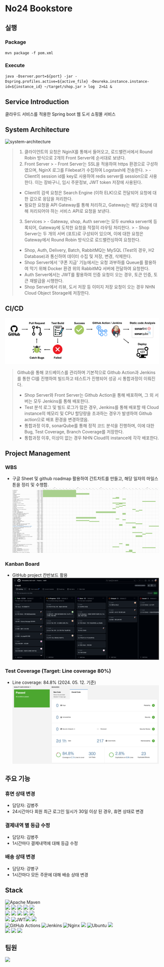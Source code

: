 # No24 Bookstore

## 실행

### Package
`mvn package -f pom.xml`

### Execute
`java -Dserver.port=${port} -jar -Dspring.profiles.active=${active_file} -Deureka.instance.instance-id=${instance_id} ~/target/shop.jar > log  2>&1 &`

## Service Introduction
클라우드 서비스를 적용한 Spring boot 웹 도서 쇼핑몰 서비스

## System Architecture
![system-architecture](https://github.com/nhnacademy-be5-no24/no24-batch/assets/43560497/3fd2c1b4-4f80-4889-9536-752476c70d9c)


> 1. 클라이언트의 요청은 NginX를 통해서 들어오고, 로드밸런서에서 Round Robin 방식으로 2개의 Front Server에 순서대로 보낸다.
> 2. Front Server
     >   -	Front Server는 SSL을 적용하여 https 환경으로 구성하였으며, NginX 로그를 Filebeat가 수집하여 Logstash에 전송한다.
     >   -	Client의 session id를 key로 사용하여 redis server를 session으로 사용한다. 이는 장바구니, 임시 주문정보, JWT token 저장에 사용된다.
>   -	Client의 검색 요청은 Search Engine (이하 ELK)으로 전달되어 요청에 대한 값으로 응답을 처리한다.
>   -	필요한 요청을 API Gateway를 통해 처리하고, Gateway는 해당 요청에 대해 처리되어야 하는 서비스 API로 요청을 보낸다.
> 3. Services
     >   -	Gateway, shop, Auth server는 모두 eureka server에 등록되어, Gateway에 도착한 요청을 적절히 라우팅 처리한다.
     >   -	Shop Server는 두 개의 서버 (포트)로 구성되어 있으며, 이에 대한 요청은 Gateway에서 Round Robin 방식으로 로드밸런싱하여 요청한다.
>   -	Shop, Auth, Delivery, Batch, RabbitMQ는 MySQL (Test의 경우, H2 Database)과 통신하여 데이터 수집 및 저장, 변경, 삭제한다.
>   -	Shop Server에서 '쿠폰 지급' 기능에서는 요청 과부하를 Queue를 활용하여 막기 위해 Docker 환경 위의 RabbitMQ 서버에 전달하여 요청한다.
>   -	Auth Server에서는 JWT를 활용하여 인증 요청이 오는 경우, 토큰 인증, 토큰 재발급을 시행한다.
>   -	Shop Server에서 리뷰, 도서 저장 등 이미지 저장 요청이 오는 경우 NHN Cloud Object Storage에 저장한다.


## CI/CD
![cicd-pipeline.png](./img/cicd-pipeline.png)

> Github을 통해 코드베이스를 관리하며 기본적으로 Github Action과 Jenkins를 통한 CI를 진행하여 빌드하고 테스트가 진행되어 성공 시 통합과정이 이뤄진다.
> - Shop Server와 Front Server는 Github Action을 통해 배포하며, 그 외 서버는 모두 Jenkins를 통해 배포한다.
> - Test 분석 로그 및 빌드 로그가 많은 경우, Jenkins를 통해 배포할 때 Cloud instance의 메모리 및 CPU 할당량을 초과하는 경우가 발생하여 Github action으로 배포 환경을 변경하였음.
> - 통합과정 이후, sonarQube를 통해 정적 코드 분석을 진행하며, 이에 대한 Bug, Test Coverage, Branch Coverage를 저장한다.
> - 통합과정 이후, 이상이 없는 경우 NHN Cloud의 instance에 각각 배포한다.


## Project Management

### WBS
- 구글 Sheet 및 github roadmap 활용하여 간트차트를 만들고, 해당 일자의 마일스톤을 정리 및 수행함.
  ![wbs.png](./img/wbs.png)

### Kanban Board
- GitHub project 칸반보드 활용
  ![github-roadmap.png](./img/github-roadmap.png)

### Test Coverage (Target: Line coverage 80%)
- Line coverage: 84.8% (2024\. 05\. 12\. 기준)
  ![test-coverage.png](./img/test-coverage.png)


## 주요 기능

### 휴면 상태 변경
- 담당자: 김병주
- 24시간마다 회원 최근 로그인 일시가 30일 이상 된 경우, 휴면 상태로 변경

### 결제내역 별 등급 수정
- 담당자: 김병주
- 1시간마다 결제내역에 대해 등급 수정

### 배송 상태 변경
- 담당자: 강병구
- 1시간마다 모든 주문에 대해 배송 상태 변경


## Stack


![Apache Maven](https://img.shields.io/badge/Apache%20Maven-C71A36?style=for-the-badge&logo=Apache%20Maven&logoColor=white)<br/> <img src="https://img.shields.io/badge/JAVA-007396?style=for-the-badge&amp;logo=java&amp;logoColor=white"> <img src="https://img.shields.io/badge/Spring-6DB33F?style=for-the-badge&amp;logo=Spring&amp;logoColor=white"> <img src="https://img.shields.io/badge/springboot-6DB33F?style=for-the-badge&amp;logo=springboot&amp;logoColor=white"> <img src="https://img.shields.io/badge/springbatch-6DB33F?style=for-the-badge&amp;logo=Spring&amp;logoColor=white"> <img src="https://img.shields.io/badge/docker-2496ED?style=for-the-badge&amp;logo=docker&amp;logoColor=white"><br/>
<img src="https://img.shields.io/badge/mysql-4479A1?style=for-the-badge&amp;logo=mysql&amp;logoColor=white"> <img src="https://img.shields.io/badge/hibernate-59666C?style=for-the-badge&amp;logo=hibernate&amp;logoColor=white"> <img src="https://img.shields.io/badge/Jpa-FF0000?style=for-the-badge&amp;logo=Jpa&amp;logoColor=white"> <img src="https://img.shields.io/badge/Querydsl-0769AD?style=for-the-badge&amp;logo=Querydsl&amp;logoColor=white"> <img src="https://img.shields.io/badge/redis-DC382D?style=for-the-badge&amp;logo=redis&amp;logoColor=white"><br/>
<img src="https://img.shields.io/badge/rabbitMq-FF6600?style=for-the-badge&amp;logo=rabbitMq&amp;logoColor=white">
![JWT](https://img.shields.io/badge/JWT-black?style=for-the-badge&logo=JSON%20web%20tokens)<img src="https://img.shields.io/badge/SonarLint-CB2029?style=for-the-badge&amp;logo=SonarLint&amp;logoColor=white"> <img src="https://img.shields.io/badge/SonarQube-4E9BCD?style=for-the-badge&amp;logo=SonarQube&amp;logoColor=white"><br/>
![GitHub Actions](https://img.shields.io/badge/github%20actions-%232671E5.svg?style=for-the-badge&logo=githubactions&logoColor=white) ![Jenkins](https://img.shields.io/badge/jenkins-%232C5263.svg?style=for-the-badge&logo=jenkins&logoColor=white) ![Nginx](https://img.shields.io/badge/nginx-%23009639.svg?style=for-the-badge&logo=nginx&logoColor=white) <img src="https://img.shields.io/badge/linux-FCC624?style=for-the-badge&amp;logo=linux&amp;logoColor=black"> ![Ubuntu](https://img.shields.io/badge/Ubuntu-E95420?style=for-the-badge&logo=ubuntu&logoColor=white) <img src="https://img.shields.io/badge/github-181717?style=for-the-badge&amp;logo=github&amp;logoColor=white">
<br/>
<img src="https://img.shields.io/badge/elasticsearch-005571?style=for-the-badge&amp;logo=elasticsearch&amp;logoColor=white">
<img src="https://img.shields.io/badge/logstash-005571?style=for-the-badge&amp;logo=logstash&amp;logoColor=white">
<img src="https://img.shields.io/badge/kibana-005571?style=for-the-badge&amp;logo=kibana&amp;logoColor=white">



## 팀원

<a href="https://github.com/nhnacademy-be5-no24/contributors/no24-shop">
  <img src="https://contrib.rocks/image?repo=nhnacademy-be5-no24/no24-shop"/>
</a>
